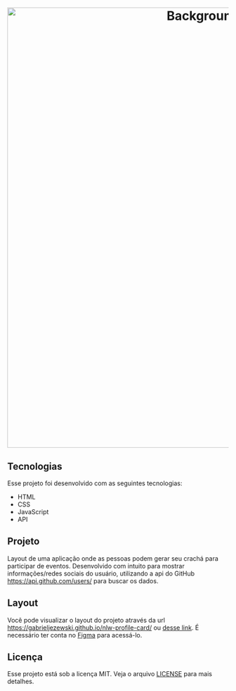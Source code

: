 <h1 align="center">
  <img alt="Background_desktop" title="Background_desktop" src="/public/images/desktop.png" width="1000px" />
</h1>

## Tecnologias

Esse projeto foi desenvolvido com as seguintes tecnologias:

- HTML
- CSS
- JavaScript
- API

## Projeto

Layout de uma aplicação onde as pessoas podem gerar seu crachá para participar de eventos. Desenvolvido com intuito para mostrar informações/redes sociais do usuário, utilizando a api do GitHub https://api.github.com/users/ para buscar os dados.<br>

## Layout

Você pode visualizar o layout do projeto através da url https://gabrieljezewski.github.io/nlw-profile-card/ ou [desse link](https://www.figma.com/community/file/1031698737363668691). É necessário ter conta no [Figma](https://figma.com) para acessá-lo.

## Licença

Esse projeto está sob a licença MIT. Veja o arquivo [LICENSE](.github/LICENSE.md) para mais detalhes.
